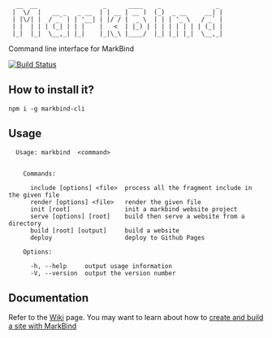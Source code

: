 ```
  __  __                  _      ____    _               _
 |  \/  |   __ _   _ __  | | __ | __ )  (_)  _ __     __| |
 | |\/| |  / _` | | '__| | |/ / |  _ \  | | | '_ \   / _` |
 | |  | | | (_| | | |    |   <  | |_) | | | | | | | | (_| |
 |_|  |_|  \__,_| |_|    |_|\_\ |____/  |_| |_| |_|  \__,_|
```

Command line interface for MarkBind

[![Build Status](https://travis-ci.org/MarkBind/markbind-cli.svg?branch=master)](https://travis-ci.org/MarkBind/markbind-cli)

## How to install it?
```
npm i -g markbind-cli
```

## Usage
```
  Usage: markbind  <command>
  
  
    Commands:
  
      include [options] <file>  process all the fragment include in the given file
      render [options] <file>   render the given file
      init [root]               init a markbind website project
      serve [options] [root]    build then serve a website from a directory
      build [root] [output]     build a website
      deploy                    deploy to Github Pages
  
    Options:
  
      -h, --help     output usage information
      -V, --version  output the version number
```

## Documentation
Refer to the [Wiki](https://github.com/MarkBind/markbind-cli/wiki) page.
You may want to learn about how to [create and build a site with MarkBind](https://github.com/MarkBind/markbind-cli/wiki/Develop-a-site-with-MarkBind)
